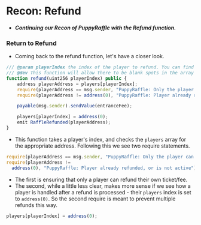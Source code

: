 # Recon: Refund
- ***Continuing our Recon of PuppyRaffle with the Refund function.***

### Return to Refund
- Coming back to the refund function, let's have a closer look.

```js
/// @param playerIndex the index of the player to refund. You can find it externally by calling `getActivePlayerIndex`
/// @dev This function will allow there to be blank spots in the array
function refund(uint256 playerIndex) public {
    address playerAddress = players[playerIndex];
    require(playerAddress == msg.sender, "PuppyRaffle: Only the player can refund");
    require(playerAddress != address(0), "PuppyRaffle: Player already refunded, or is not active");

    payable(msg.sender).sendValue(entranceFee);

    players[playerIndex] = address(0);
    emit RaffleRefunded(playerAddress);
}
```

- This function takes a player's index, and checks the `players` array for the appropriate address. Following this we see two require statements.

```js
require(playerAddress == msg.sender, "PuppyRaffle: Only the player can refund");
require(playerAddress !=
  address(0), "PuppyRaffle: Player already refunded, or is not active");
```

- The first is ensuring that only a player can refund their own ticket/fee.
- The second, while a little less clear, makes more sense if we see how a player is handled after a refund is processed - their `players` index is set to `address(0)`. So the second require is meant to prevent multiple refunds this way.

```js
players[playerIndex] = address(0);
```


